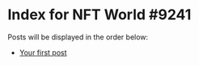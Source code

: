 # Index for NFT World #9241
Posts will be displayed in the order below:

- [Your first post](./001-first.md)

